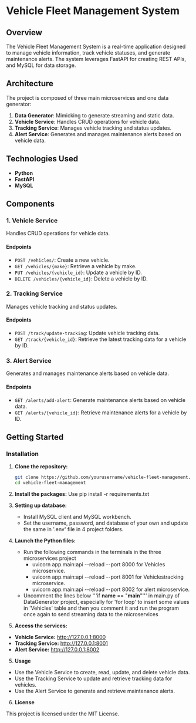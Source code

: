 # Vehicle Fleet Management System

## Overview
The Vehicle Fleet Management System is a real-time application designed to manage vehicle information, track vehicle statuses, and generate maintenance alerts. The system leverages FastAPI for creating REST APIs, and MySQL for data storage.

## Architecture
The project is composed of three main microservices and one data generator:
1. **Data Generator**: Mimicking to generate streaming and static data.
2. **Vehicle Service**: Handles CRUD operations for vehicle data.
3. **Tracking Service**: Manages vehicle tracking and status updates.
4. **Alert Service**: Generates and manages maintenance alerts based on vehicle data.

## Technologies Used
- **Python**
- **FastAPI**
- **MySQL**

## Components

### 1. Vehicle Service
Handles CRUD operations for vehicle data.

#### Endpoints
- `POST /vehicles/`: Create a new vehicle.
- `GET /vehicles/{make}`: Retrieve a vehicle by make.
- `PUT /vehicles/{vehicle_id}`: Update a vehicle by ID.
- `DELETE /vehicles/{vehicle_id}`: Delete a vehicle by ID.

### 2. Tracking Service
Manages vehicle tracking and status updates.

#### Endpoints
- `POST /track/update-tracking`: Update vehicle tracking data.
- `GET /track/{vehicle_id}`: Retrieve the latest tracking data for a vehicle by ID.

### 3. Alert Service
Generates and manages maintenance alerts based on vehicle data.

#### Endpoints
- `GET /alerts/add-alert`: Generate maintenance alerts based on vehicle data.
- `GET /alerts/{vehicle_id}`: Retrieve maintenance alerts for a vehicle by ID.

## Getting Started

### Installation

1. **Clone the repository:**
   ```bash
   git clone https://github.com/yourusername/vehicle-fleet-management.git
   cd vehicle-fleet-management
   
2. **Install the packages:**
   Use pip install -r requirements.txt

3. **Setting up database:**
   - Install MySQL client and MySQL workbench.
   - Set the username, password, and database of your own and update the same in '.env' file in 4 project folders.

5. **Launch the Python files:**
   - Run the following commands in the terminals in the three microservices project
     - uvicorn app.main:api --reload --port 8000  for Vehicles microservice.
     - uvicorn app.main:api --reload --port 8001  for Vehiclestracking microservice.
     - uvicorn app.main:api --reload --port 8002  for alert microservice.
   - Uncomment the lines below '''if __name__ == "__main__"''' in main.py of DataGenerator project, especially for 'for loop' to insert some values in 'Vehicles' table and then you comment it and run the program 
     once again to send streaming data to the microservices

6. **Access the services:**
- **Vehicle Service:** http://127.0.0.1:8000
- **Tracking Service:** http://127.0.0.1:8001
- **Alert Service:** http://127.0.0.1:8002

5. **Usage**
- Use the Vehicle Service to create, read, update, and delete vehicle data.
- Use the Tracking Service to update and retrieve tracking data for vehicles.
- Use the Alert Service to generate and retrieve maintenance alerts.

6. **License**
   
This project is licensed under the MIT License.
